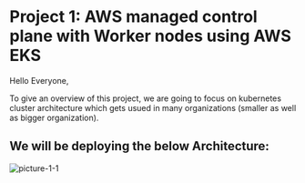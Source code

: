 # Project 1: AWS managed control plane with Worker nodes using AWS EKS

Hello Everyone,

To give an overview of this project, we are going to focus on kubernetes cluster architecture which gets usued in many organizations (smaller as well as bigger organization).

## We will be deploying the below Architecture:

![picture-1-1](https://user-images.githubusercontent.com/121017040/210310691-3c9ecc06-3fea-4931-a7ff-545962d0f98f.jpeg)


